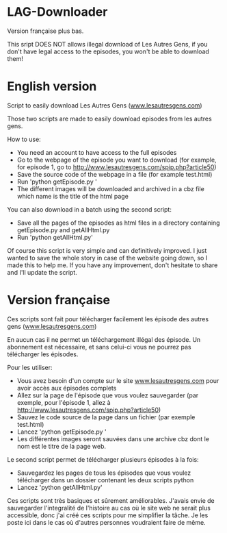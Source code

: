 LAG-Downloader
==============

Version française plus bas.

This sript DOES NOT allows illegal download of Les Autres Gens, if you don't have legal access to the episodes, you won't be able to download them!

English version
===============

Script to easily download Les Autres Gens (www.lesautresgens.com)


Those two scripts are made to easily download episodes from les autres gens.

How to use:

 - You need an account to have access to the full episodes
 - Go to the webpage of the episode you want to download (for example, for episode 1, go to http://www.lesautresgens.com/spip.php?article50)
 - Save the source code of the webpage in a file (for example test.html)
 - Run 'python getEpisode.py <filename>'
 - The different images will be downloaded and archived in a cbz file which name is the title of the html page

You can also download in a batch using the second script:
 - Save all the pages of the episodes as html files in a directory containing getEpisode.py and getAllHtml.py
 - Run 'python getAllHtml.py'

Of course this script is very simple and can definitively improved. I just wanted to save the whole story in case of the website going down, so I made this to help me. If you have any improvement, don't hesitate to share and I'll update the script.

Version française
=================

Ces scripts sont fait pour télécharger facilement les épisode des autres gens (www.lesautresgens.com)

En aucun cas il ne permet un téléchargement illégal des épisode. Un abonnement est nécessaire, et sans celui-ci vous ne pourrez pas télécharger les épisodes.

Pour les utiliser:
 - Vous avez besoin d'un compte sur le site www.lesautresgens.com pour avoir accès aux épisodes complets
 - Allez sur la page de l'épisode que vous voulez sauvegarder (par exemple, pour l'épisode 1, allez à http://www.lesautresgens.com/spip.php?article50)
 - Sauvez le code source de la page dans un fichier (par exemple test.html)
 - Lancez 'python getEpisode.py <nom du fichier>'
 - Les différentes images seront sauvées dans une archive cbz dont le nom est le titre de la page web.

Le second script permet de télécharger plusieurs épisodes à la fois:
 - Sauvegardez les pages de tous les épisodes que vous voulez télécharger dans un dossier contenant les deux scripts python
 - Lancez 'python getAllHtml.py'

Ces scripts sont très basiques et sûrement améliorables. J'avais envie de sauvegarder l'integralité de l'histoire au cas où le site web ne serait plus accessible, donc j'ai créé ces scripts pour me simplifier la tâche. Je les poste ici dans le cas où d'autres personnes voudraient faire de même.


